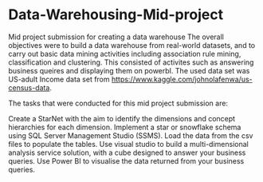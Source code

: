 # Data-Warehousing-Mid-project
Mid project submission for creating a data warehouse
The overall objectives were to build a data warehouse from real-world datasets, and to carry out basic data mining activities including association rule mining, classification and clustering. This consisted of activites such as answering business queires and displaying them on powerbI. The used data set was US-adult Income data set from https://www.kaggle.com/johnolafenwa/us-census-data.

The tasks that were conducted for this mid project submission are:

Create a StarNet with the aim to identify the dimensions and concept hierarchies for each dimension.
Implement a star or snowflake schema using SQL Server Management Studio (SSMS). 
Load the data from the csv files to populate the tables.
Use visual studio to build a multi-dimensional analysis service solution, with a cube designed to answer your business queries.
Use Power BI to visualise the data returned from your business queries.
